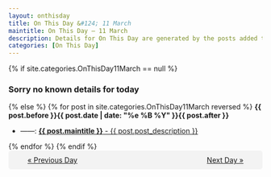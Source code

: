 ```yaml
---
layout: onthisday
title: On This Day &#124; 11 March
maintitle: On This Day — 11 March
description: Details for On This Day are generated by the posts added to the website so the content is subject to changes/updates over time.
categories: [On This Day]
---
```


{% if site.categories.OnThisDay11March == null %}
<h3>Sorry no known details for today</h3>
{% else %}
{% for post in site.categories.OnThisDay11March reversed %}
<strong>{{ post.before }}{{ post.date | date: "%e %B %Y" }}{{ post.after }}</strong>
<ul>
<li> ——: <a class="{{ post.class }}" href="{{ post.url }}"><strong>{{ post.maintitle }}</strong> - {{ post.post_description }}</a></li>
</ul>
{% endfor %}
{% endif %}
<br />
<div style="background-color: #f3f3f3; padding: 10px; border-radius: 5px; text-align: center; display: flex; justify-content: space-evenly;">
<a href="/onthisday/03/03-10">« Previous Day</a>
<span style="visibility:hidden;">[ Visit Leap Year February 29 ]</span>
<a href="/onthisday/03/03-12">Next Day »</a>
</div>
